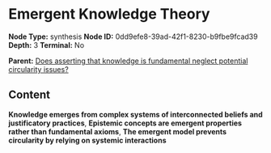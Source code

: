 # Emergent Knowledge Theory

**Node Type:** synthesis
**Node ID:** 0dd9efe8-39ad-42f1-8230-b9fbe9fcad39
**Depth:** 3
**Terminal:** No

**Parent:** [Does asserting that knowledge is fundamental neglect potential circularity issues?](does-asserting-that-knowledge-is-fundamental-neglect-potential-circularity-issues.md)

## Content

**Knowledge emerges from complex systems of interconnected beliefs and justificatory practices**, **Epistemic concepts are emergent properties rather than fundamental axioms**, **The emergent model prevents circularity by relying on systemic interactions**
